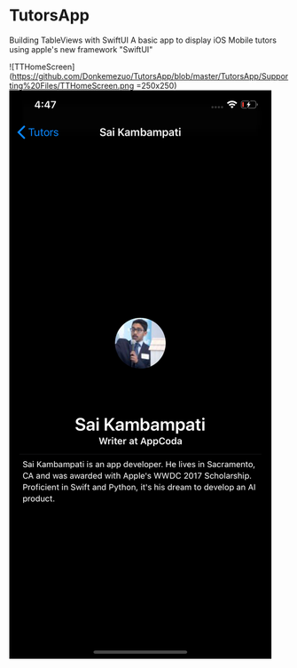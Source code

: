 # TutorsApp
Building TableViews with SwiftUI
A basic app to display iOS Mobile tutors using apple's new framework "SwiftUI"

![TTHomeScreen](https://github.com/Donkemezuo/TutorsApp/blob/master/TutorsApp/Supporting%20Files/TTHomeScreen.png =250x250)
![TTDetailView](https://github.com/Donkemezuo/TutorsApp/blob/master/TutorsApp/Supporting%20Files/TTDetailView.png)
